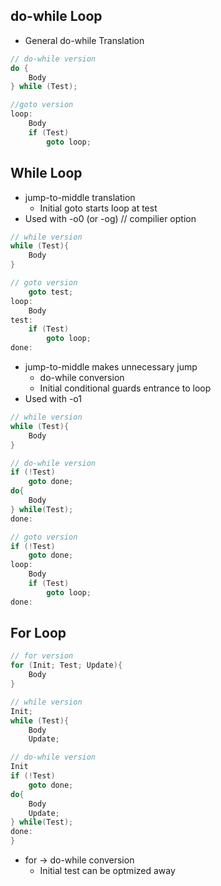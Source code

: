 ## do-while Loop
- General do-while Translation
```c
// do-while version
do {
	Body
} while (Test);

//goto version
loop:
	Body
	if (Test)
		goto loop;
```

## While Loop
- jump-to-middle translation 
	- Initial goto starts loop at test
- Used with -o0 (or -og) // compilier option
```c
// while version
while (Test){
	Body
}

// goto version
	goto test;
loop:
	Body
test:
	if (Test)
		goto loop;
done:
```
 - jump-to-middle makes unnecessary jump
	 - do-while conversion
	 - Initial conditional guards entrance to loop
- Used with -o1
```c
// while version
while (Test){
	Body
}

// do-while version
if (!Test)
	goto done;
do{ 
	Body
} while(Test);
done:

// goto version
if (!Test)
	goto done;
loop:
	Body
	if (Test)
		goto loop;
done:
```

## For Loop 
```c
// for version
for (Init; Test; Update){
	Body
}

// while version
Init;
while (Test){
	Body
	Update;

// do-while version
Init
if (!Test)
	goto done;
do{ 
	Body
	Update;
} while(Test);
done:
}
```
- for -> do-while conversion
	- Initial test can be optmized away